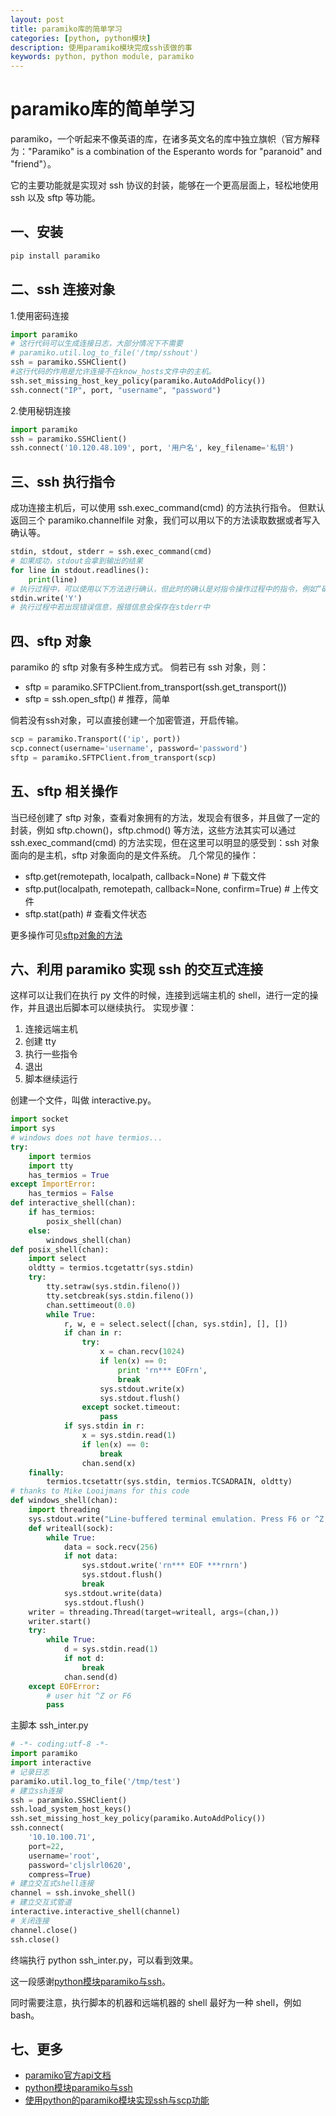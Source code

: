 ```yaml
---
layout: post
title: paramiko库的简单学习
categories: [python, python模块]
description: 使用paramiko模块完成ssh该做的事
keywords: python, python module, paramiko
---
```


# paramiko库的简单学习
paramiko，一个听起来不像英语的库，在诸多英文名的库中独立旗帜（官方解释为："Paramiko" is a combination of the Esperanto words for "paranoid" and "friend"）。

它的主要功能就是实现对 ssh 协议的封装，能够在一个更高层面上，轻松地使用 ssh 以及 sftp 等功能。

## 一、安装

```python
pip install paramiko
```

## 二、ssh 连接对象

1.使用密码连接

```python
import paramiko
# 这行代码可以生成连接日志，大部分情况下不需要
# paramiko.util.log_to_file('/tmp/sshout')
ssh = paramiko.SSHClient()
#这行代码的作用是允许连接不在know_hosts文件中的主机。
ssh.set_missing_host_key_policy(paramiko.AutoAddPolicy())
ssh.connect("IP", port, "username", "password")
```

2.使用秘钥连接

```python
import paramiko
ssh = paramiko.SSHClient()
ssh.connect('10.120.48.109', port, '用户名', key_filename='私钥')
```

## 三、ssh 执行指令
成功连接主机后，可以使用 ssh.exec_command(cmd) 的方法执行指令。
但默认返回三个 paramiko.channelfile 对象，我们可以用以下的方法读取数据或者写入确认等。

```python
stdin, stdout, stderr = ssh.exec_command(cmd)
# 如果成功，stdout会拿到输出的结果
for line in stdout.readlines():
    print(line)
# 执行过程中，可以使用以下方法进行确认，但此时的确认是对指令操作过程中的指令，例如“确认删除”等
stdin.write('Y')
# 执行过程中若出现错误信息，报错信息会保存在stderr中
```

## 四、sftp 对象
paramiko 的 sftp 对象有多种生成方式。
倘若已有 ssh 对象，则：

- sftp = paramiko.SFTPClient.from_transport(ssh.get_transport())
- sftp = ssh.open_sftp()  # 推荐，简单
 
倘若没有ssh对象，可以直接创建一个加密管道，开启传输。

```python
scp = paramiko.Transport(('ip', port))
scp.connect(username='username', password='password')
sftp = paramiko.SFTPClient.from_transport(scp)
```

## 五、sftp 相关操作
当已经创建了 sftp 对象，查看对象拥有的方法，发现会有很多，并且做了一定的封装，例如 sftp.chown()，sftp.chmod() 等方法，这些方法其实可以通过 ssh.exec_command(cmd) 的方法实现，但在这里可以明显的感受到：ssh 对象面向的是主机，sftp 对象面向的是文件系统。
几个常见的操作：

- sftp.get(remotepath, localpath, callback=None)  # 下载文件
- sftp.put(localpath, remotepath, callback=None, confirm=True) # 上传文件
- sftp.stat(path) # 查看文件状态

更多操作可见[sftp对象的方法](http://docs.paramiko.org/en/2.4/api/sftp.html)

## 六、利用 paramiko 实现 ssh 的交互式连接
这样可以让我们在执行 py 文件的时候，连接到远端主机的 shell，进行一定的操作，并且退出后脚本可以继续执行。
实现步骤：

1. 连接远端主机
2. 创建 tty
3. 执行一些指令
4. 退出
5. 脚本继续运行

创建一个文件，叫做 interactive.py。

```python
import socket
import sys
# windows does not have termios...
try:
    import termios
    import tty
    has_termios = True
except ImportError:
    has_termios = False
def interactive_shell(chan):
    if has_termios:
        posix_shell(chan)
    else:
        windows_shell(chan)
def posix_shell(chan):
    import select
    oldtty = termios.tcgetattr(sys.stdin)
    try:
        tty.setraw(sys.stdin.fileno())
        tty.setcbreak(sys.stdin.fileno())
        chan.settimeout(0.0)
        while True:
            r, w, e = select.select([chan, sys.stdin], [], [])
            if chan in r:
                try:
                    x = chan.recv(1024)
                    if len(x) == 0:
                        print 'rn*** EOFrn',
                        break
                    sys.stdout.write(x)
                    sys.stdout.flush()
                except socket.timeout:
                    pass
            if sys.stdin in r:
                x = sys.stdin.read(1)
                if len(x) == 0:
                    break
                chan.send(x)
    finally:
        termios.tcsetattr(sys.stdin, termios.TCSADRAIN, oldtty)
# thanks to Mike Looijmans for this code
def windows_shell(chan):
    import threading
    sys.stdout.write("Line-buffered terminal emulation. Press F6 or ^Z to send EOF.rnrn")
    def writeall(sock):
        while True:
            data = sock.recv(256)
            if not data:
                sys.stdout.write('rn*** EOF ***rnrn')
                sys.stdout.flush()
                break
            sys.stdout.write(data)
            sys.stdout.flush()
    writer = threading.Thread(target=writeall, args=(chan,))
    writer.start()
    try:
        while True:
            d = sys.stdin.read(1)
            if not d:
                break
            chan.send(d)
    except EOFError:
        # user hit ^Z or F6
        pass
```

主脚本 ssh_inter.py

```python
# -*- coding:utf-8 -*-
import paramiko
import interactive
# 记录日志
paramiko.util.log_to_file('/tmp/test')
# 建立ssh连接
ssh = paramiko.SSHClient()
ssh.load_system_host_keys()
ssh.set_missing_host_key_policy(paramiko.AutoAddPolicy())
ssh.connect(
    '10.10.100.71',
    port=22,
    username='root',
    password='cljslrl0620',
    compress=True)
# 建立交互式shell连接
channel = ssh.invoke_shell()
# 建立交互式管道
interactive.interactive_shell(channel)
# 关闭连接
channel.close()
ssh.close()
```
终端执行 python ssh_inter.py，可以看到效果。

这一段感谢[python模块paramiko与ssh](http://www.361way.com/python-paramiko-ssh/3984.html)。

同时需要注意，执行脚本的机器和远端机器的 shell 最好为一种 shell，例如 bash。

## 七、更多

- [paramiko官方api文档](http://docs.paramiko.org/en/2.4/)
- [python模块paramiko与ssh](http://www.361way.com/python-paramiko-ssh/3984.html)
- [使用python的paramiko模块实现ssh与scp功能](http://mingxinglai.com/cn/2015/06/paramiko/)
